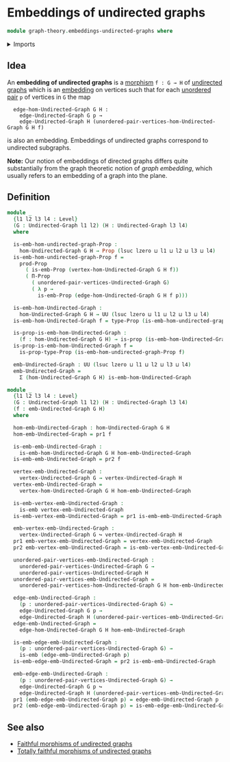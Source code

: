 # Embeddings of undirected graphs

```agda
module graph-theory.embeddings-undirected-graphs where
```

<details><summary>Imports</summary>

```agda
open import foundation.dependent-pair-types
open import foundation.embeddings
open import foundation.propositions
open import foundation.universe-levels

open import graph-theory.morphisms-undirected-graphs
open import graph-theory.undirected-graphs
```

</details>

## Idea

An **embedding of undirected graphs** is a [morphism](graph-theory.morphisms-undirected-graphs.md) `f : G → H` of [undirected graphs](graph-theory.undirected-graphs.md)
which is an [embedding](foundation.embeddings.md) on vertices such that for each [unordered pair](foundation.unordered-pairs.md) `p` of
vertices in `G` the map

```text
  edge-hom-Undirected-Graph G H :
    edge-Undirected-Graph G p →
    edge-Undirected-Graph H (unordered-pair-vertices-hom-Undirected-Graph G H f)
```

is also an embedding. Embeddings of undirected graphs correspond to undirected
subgraphs.

**Note:** Our notion of embeddings of directed graphs differs quite substantially from the graph theoretic notion of *graph embedding*, which usually refers to an embedding of a graph into the plane.

## Definition

```agda
module _
  {l1 l2 l3 l4 : Level}
  (G : Undirected-Graph l1 l2) (H : Undirected-Graph l3 l4)
  where

  is-emb-hom-undirected-graph-Prop :
    hom-Undirected-Graph G H → Prop (lsuc lzero ⊔ l1 ⊔ l2 ⊔ l3 ⊔ l4)
  is-emb-hom-undirected-graph-Prop f =
    prod-Prop
      ( is-emb-Prop (vertex-hom-Undirected-Graph G H f))
      ( Π-Prop
        ( unordered-pair-vertices-Undirected-Graph G)
        ( λ p →
          is-emb-Prop (edge-hom-Undirected-Graph G H f p)))

  is-emb-hom-Undirected-Graph :
    hom-Undirected-Graph G H → UU (lsuc lzero ⊔ l1 ⊔ l2 ⊔ l3 ⊔ l4)
  is-emb-hom-Undirected-Graph f = type-Prop (is-emb-hom-undirected-graph-Prop f)

  is-prop-is-emb-hom-Undirected-Graph :
    (f : hom-Undirected-Graph G H) → is-prop (is-emb-hom-Undirected-Graph f)
  is-prop-is-emb-hom-Undirected-Graph f =
    is-prop-type-Prop (is-emb-hom-undirected-graph-Prop f)

  emb-Undirected-Graph : UU (lsuc lzero ⊔ l1 ⊔ l2 ⊔ l3 ⊔ l4)
  emb-Undirected-Graph =
    Σ (hom-Undirected-Graph G H) is-emb-hom-Undirected-Graph

module _
  {l1 l2 l3 l4 : Level}
  (G : Undirected-Graph l1 l2) (H : Undirected-Graph l3 l4)
  (f : emb-Undirected-Graph G H)
  where

  hom-emb-Undirected-Graph : hom-Undirected-Graph G H
  hom-emb-Undirected-Graph = pr1 f

  is-emb-emb-Undirected-Graph :
    is-emb-hom-Undirected-Graph G H hom-emb-Undirected-Graph
  is-emb-emb-Undirected-Graph = pr2 f

  vertex-emb-Undirected-Graph :
    vertex-Undirected-Graph G → vertex-Undirected-Graph H
  vertex-emb-Undirected-Graph =
    vertex-hom-Undirected-Graph G H hom-emb-Undirected-Graph

  is-emb-vertex-emb-Undirected-Graph :
    is-emb vertex-emb-Undirected-Graph
  is-emb-vertex-emb-Undirected-Graph = pr1 is-emb-emb-Undirected-Graph

  emb-vertex-emb-Undirected-Graph :
    vertex-Undirected-Graph G ↪ vertex-Undirected-Graph H
  pr1 emb-vertex-emb-Undirected-Graph = vertex-emb-Undirected-Graph
  pr2 emb-vertex-emb-Undirected-Graph = is-emb-vertex-emb-Undirected-Graph

  unordered-pair-vertices-emb-Undirected-Graph :
    unordered-pair-vertices-Undirected-Graph G →
    unordered-pair-vertices-Undirected-Graph H
  unordered-pair-vertices-emb-Undirected-Graph =
    unordered-pair-vertices-hom-Undirected-Graph G H hom-emb-Undirected-Graph

  edge-emb-Undirected-Graph :
    (p : unordered-pair-vertices-Undirected-Graph G) →
    edge-Undirected-Graph G p →
    edge-Undirected-Graph H (unordered-pair-vertices-emb-Undirected-Graph p)
  edge-emb-Undirected-Graph =
    edge-hom-Undirected-Graph G H hom-emb-Undirected-Graph

  is-emb-edge-emb-Undirected-Graph :
    (p : unordered-pair-vertices-Undirected-Graph G) →
    is-emb (edge-emb-Undirected-Graph p)
  is-emb-edge-emb-Undirected-Graph = pr2 is-emb-emb-Undirected-Graph

  emb-edge-emb-Undirected-Graph :
    (p : unordered-pair-vertices-Undirected-Graph G) →
    edge-Undirected-Graph G p ↪
    edge-Undirected-Graph H (unordered-pair-vertices-emb-Undirected-Graph p)
  pr1 (emb-edge-emb-Undirected-Graph p) = edge-emb-Undirected-Graph p
  pr2 (emb-edge-emb-Undirected-Graph p) = is-emb-edge-emb-Undirected-Graph p
```

## See also

- [Faithful morphisms of undirected graphs](graph-theory.faithful-morphisms-undirected-graphs.md)
- [Totally faithful morphisms of undirected graphs](graph-theory.totally-faithful-morphisms-undirected-graphs.md)
